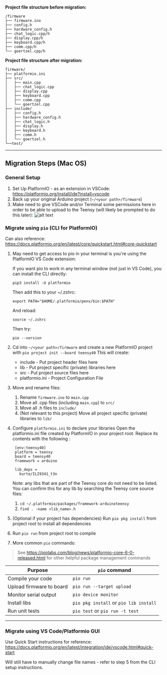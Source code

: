 **Project file structure before migration:**

```
/firmware
├── firmware.ino            
├── config.h
├── hardware_config.h
├── chat_logic.cpp/h
├── display.cpp/h
├── keyboard.cpp/h
├── comm.cpp/h
└── goertzel.cpp/h
```

**Project file structure after migration:**

```
firmware/
├── platformio.ini
├── src/
│   ├── main.cpp
│   ├── chat_logic.cpp
│   ├── display.cpp
│   ├── keyboard.cpp
│   ├── comm.cpp
│   └── goertzel.cpp
├── include/
│   ├── config.h
│   ├── hardware_config.h
│   ├── chat_logic.h
│   ├── display.h
│   ├── keyboard.h
│   ├── comm.h
│   └── goertzel.h
└──test/
```

---
## **Migration Steps (Mac OS)**

### **General Setup**

1. Set Up PlatformIO - as an extension in VSCode: https://platformio.org/install/ide?install=vscode
2. Back up your original Arduino project (`~/<your path>/firmware`)
3. Make need to give VSCode and/or Terminal some permissions here in order to be able to upload to the Teensy (will likely be prompted to do this later):
![alt text](<InputMonitoringSettings.png>)


### Migrate using `pio` (CLI for PlatformIO)

Can also reference: https://docs.platformio.org/en/latest/core/quickstart.html#core-quickstart

1. May need to get access to pio in your terminal is you're using the PlatformIO VS Code extension:

   If you want pio to work in any terminal window (not just in VS Code), you can install the CLI directly:

    `pip3 install -U platformio`

    Then add this to your ~/.zshrc:

    `export PATH="$HOME/.platformio/penv/bin:$PATH"`

    And reload:

    `source ~/.zshrc`

    Then try:

    `pio --version`

2. Cd into `~/<your path>/firmware` and create a new PlatformIO project with `pio project init --board teensy40`
   This will create:

    - include - Put project header files here
    - lib - Put project specific (private) libraries here
    - src - Put project source files here
    - platformio.ini - Project Configuration File

3. Move and rename files:
   1. Rename `firmware.ino` to `main.cpp`
   2. Move all .cpp files (including `main.cpp`) to `src/`
   3. Move all .h files to `include/`
   4. (Not relevant to this project) Move all project specific (private) libraries to `lib/`

4. Configure `platformio.ini` to declare your libraries
   Open the platformio.ini file created by PlatformIO in your project root. Replace its contents with the following :

   ```
    [env:teensy40]
    platform = teensy
    board = teensy40
    framework = arduino

    lib_deps =
      kurte/ILI9341_t3n
    ```

    Note: any libs that are part of the Teensy core do not need to be listed.
    You can confirm this for any lib by searching the Teensy core source files:
    1. `cd ~/.platformio/packages/framework-arduinoteensy`
    2. `find . -name <lib_name>.h`

5. (Optional if your project has dependencies) Run `pio pkg install` from project root to install all dependencies

6. Run `pio run` from project root to compile

7. More common `pio` commands:

> See https://piolabs.com/blog/news/platformio-core-6-0-released.html for other helpful package management commands

| Purpose                  | `pio` command                          |
| ------------------------ | -------------------------------------- |
| Compile your code        | `pio run`                              |
| Upload firmware to board | `pio run --target upload`              |
| Monitor serial output    | `pio device monitor`                   |
| Install libs             | `pio pkg install` or `pio lib install` |
| Run unit tests           | `pio test` or `pio run -t test`        |

---

### Migrate using VS Code/Platformio GUI

Use Quick Start instructions for reference: https://docs.platformio.org/en/latest/integration/ide/vscode.html#quick-start

Will still have to manually change file names - refer to step 5 from the CLI setup instructions.

